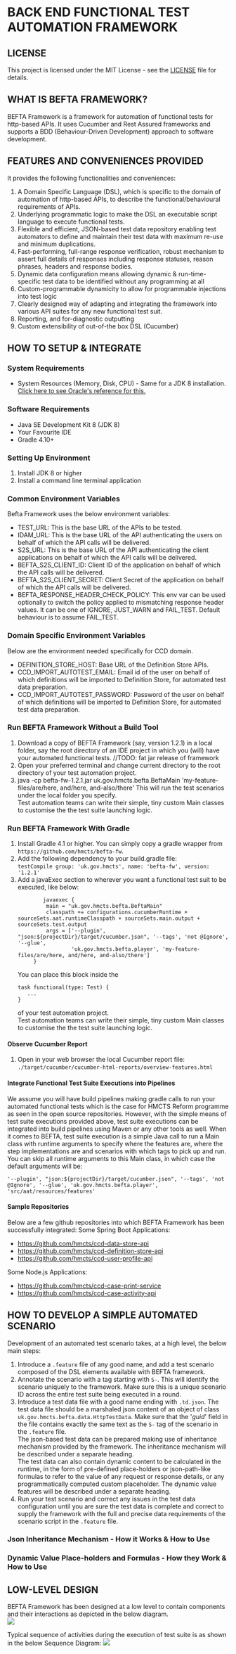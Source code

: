 # BACK END FUNCTIONAL TEST AUTOMATION FRAMEWORK

## LICENSE

This project is licensed under the MIT License - see the [LICENSE](LICENSE) file for details.

## WHAT IS BEFTA FRAMEWORK?
BEFTA Framework is a framework for automation of functional tests for http-based APIs. It uses Cucumber and Rest Assured frameworks and supports a BDD (Behaviour-Driven Development) approach to software development.

## FEATURES AND CONVENIENCES PROVIDED
It provides the following functionalities and conveniences:
1.  A Domain Specific Language (DSL), which is specific to the domain of automation of http-based APIs, to describe the functional/behavioural requirements of APIs.
2.  Underlying programmatic logic to make the DSL an executable script language to execute functional tests.
3.  Flexible and efficient, JSON-based test data repository enabling test automators to define and maintain their test data with maximum re-use and minimum duplications.
4.  Fast-performing, full-range response verification, robust mechanism to assert full details of responses including response statuses, reason phrases, headers and response bodies.
5.  Dynamic data configuration means allowing dynamic & run-time-specific test data to be identified without any programming at all
6.  Custom-programmable dynamicity to allow for programmable injections into test logic
7.  Clearly designed way of adapting and integrating the framework into various API suites for any new functional test suit.
8.  Reporting, and for-diagnostic outputting
9.  Custom extensibility of out-of-the box DSL (Cucumber)

## HOW TO SETUP & INTEGRATE

### System Requirements
* System Resources (Memory, Disk, CPU) - Same for a JDK 8 installation.  \
  [Click here to see Oracle's reference for this.](https://docs.oracle.com/javase/8/docs/technotes/guides/install/windows_system_requirements.html)

### Software Requirements
* Java SE Development Kit 8 (JDK 8)
* Your Favourite IDE
* Gradle 4.10+

### Setting Up Environment
1. Install JDK 8 or higher
2. Install a command line terminal application

### Common Environment Variables
   Befta Framework uses the below environment variables:
   * TEST_URL: This is the base URL of the APIs to be tested.
   * IDAM_URL: This is the base URL of the API authenticating the users on behalf of which the API calls will 
     be delivered.
   * S2S_URL: This is the base URL of the API authenticating the client applications on behalf of which the API calls will 
     be delivered.
   * BEFTA_S2S_CLIENT_ID: Client ID of the application on behalf of which the API calls 
     will be delivered.
   * BEFTA_S2S_CLIENT_SECRET: Client Secret of the application on behalf of which the API calls 
     will be delivered.
   * BEFTA_RESPONSE_HEADER_CHECK_POLICY: This env var can be used optionally to switch the policy applied to mismatching 
     response header values. It can be one of IGNORE, JUST_WARN and FAIL_TEST. Default behaviour is to assume FAIL_TEST.

### Domain Specific Environment Variables
Below are the environment needed specifically for CCD domain.
   * DEFINITION_STORE_HOST: Base URL of the Definition Store APIs.
   * CCD_IMPORT_AUTOTEST_EMAIL: Email id of the user on behalf of which definitions 
     will be imported to Definition Store, for automated test data preparation.
   * CCD_IMPORT_AUTOTEST_PASSWORD: Password of the user on behalf of which definitions 
     will be imported to Definition Store, for automated test data preparation.


### Run BEFTA Framework Without a Build Tool
1. Download a copy of BEFTA Framework (say, version 1.2.1) in a local folder, say the root directory of an 
   IDE project in which you (will) have your automated functional tests. //TODO: fat 
   jar release of framework
2. Open your preferred terminal and change current directory to the root directory 
   of your test automation project.
3. java -cp befta-fw-1.2.1.jar uk.gov.hmcts.befta.BeftaMain 'my-feature-files/are/here, and/here, and-also/there'
   This will run the test scenarios under the local folder you specify.  \
   Test automation teams can write their simple, tiny custom Main classes to customise 
   the the test suite launching logic.

### Run BEFTA Framework With Gradle
1. Install Gradle 4.1 or higher. You can simply copy a gradle wrapper from `https://github.com/hmcts/befta-fw`.
2. Add the following dependency to your build.gradle file:  \
   `testCompile group: 'uk.gov.hmcts', name: 'befta-fw', version: '1.2.1'`
3. Add a javaExec section to wherever you want a functional test suit to be executed, 
   like below:
   ```
           javaexec {
            main = "uk.gov.hmcts.befta.BeftaMain"
            classpath += configurations.cucumberRuntime + sourceSets.aat.runtimeClasspath + sourceSets.main.output + sourceSets.test.output
            args = ['--plugin', "json:${projectDir}/target/cucumber.json", '--tags', 'not @Ignore', '--glue',
                    'uk.gov.hmcts.befta.player', 'my-feature-files/are/here, and/here, and-also/there']
        }
   ```
   You can place this block inside the
   ```
   task functional(type: Test) {
      ...
   }
   ```
   of your test automation project.  \
   Test automation teams can write their simple, tiny custom Main classes to customise 
   the the test suite launching logic.

#### Observe Cucumber Report

1. Open in your web browser the local Cucumber report file:  \
   `./⁨target⁩/cucumber⁩/⁨cucumber-html-reports⁩/overview-features.html`

#### Integrate Functional Test Suite Executions into Pipelines

We assume you will have build pipelines making gradle calls to run your automated 
functional tests which is the case for HMCTS Reform programme as seen in the open source 
repositories. However, with the simple means of test suite executions provided above, test 
suite executions can be integrated into build pipelines using Maven or any other tools 
as well. When it comes to BEFTA, test suite execution is a simple Java call to run 
a Main class with runtime arguments to specify where the features are, where the step 
implementations are and scenarios with which tags to pick up and run. You can skip 
all runtime arguments to this Main class, in which case the default arguments will 
be:
```
'--plugin', "json:${projectDir}/target/cucumber.json", '--tags', 'not @Ignore', '--glue', 'uk.gov.hmcts.befta.player', 'src/aat/resources/features'
```

#### Sample Repositories

Below are a few github repositories into which BEFTA Framework 
has been successfully integrated:
Some Spring Boot Applications:
* https://github.com/hmcts/ccd-data-store-api
* https://github.com/hmcts/ccd-definition-store-api
* https://github.com/hmcts/ccd-user-profile-api

Some Node.js Applications:
* https://github.com/hmcts/ccd-case-print-service
* https://github.com/hmcts/ccd-case-activity-api


## HOW TO DEVELOP A SIMPLE AUTOMATED SCENARIO
Development of an automated test scenario takes, at a high level, the below main steps:
1. Introduce a `.feature` file of any good name, and add a test scenario composed of 
   the DSL elements available with BEFTA framework.
2. Annotate the scenario with a tag starting with `S-`. This will identify the scenario 
   uniquely to the framework. Make sure this is a unique scenario ID across the entire test 
   suite being executed in a round.
3. Introduce a test data file with a good name ending with `.td.json`. The test data 
   file should be a marshaled json content of an object of class `uk.gov.hmcts.befta.data.HttpTestData`. Make 
   sure that the '_guid_' field in the file contains exactly the same text as the `S-` 
   tag of the scenario in the `.feature` file.  \
   The json-based test data can be prepared making use of inheritance mechanism provided 
   by the framework. The inheritance mechanism will be described under a separate heading. 
    \
   The test data can also contain dynamic content to be calculated in the runtime, 
   in the form of pre-defined place-holders or json-path-like formulas to refer to 
   the value of any request or response details, or any programmatically computed custom 
   placeholder. The dynamic value features will be described under a separate heading. 
4. Run your test scenario and correct any issues in the test data configuration until 
   you are sure the test data is complete and correct to supply the framework with 
   the full and precise data requirements of the scenario script in the `.feature` 
   file.

### Json Inheritance Mechanism - How it Works & How to Use


### Dynamic Value Place-holders and Formulas - How they Work & How to Use




## LOW-LEVEL DESIGN
BEFTA Framework has been designed at a low level to contain components and their interactions as depicted in the below diagram. 
 \
![](documentation/LLD.jpg)

Typical sequence of activities during the execution of test suite is as shown in the 
below Sequence Diagram:
![](documentation/Sequence_Diagram_Draft.jpg)

